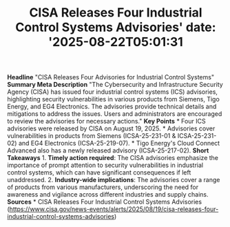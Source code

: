 ﻿---
title: "CISA Releases Four Industrial Control Systems Advisories'
date: '2025-08-22T05:01:31"
category: "Markets"
summary: ""
slug: "cisa releases four industrial control systems advisories"
source_urls:
  - "https://www.cisa.gov/news-events/alerts/2025/08/19/cisa-releases-four-industrial-control-systems-advisories"
seo:
  title: "CISA Releases Four Industrial Control Systems Advisories | Hash n Hedge'
  description: '"
  keywords: ["news", "markets", "brief"]
---
**Headline** "CISA Releases Four Advisories for Industrial Control Systems"  **Summary Meta Description** "The Cybersecurity and Infrastructure Security Agency (CISA) has issued four industrial control systems (ICS) advisories, highlighting security vulnerabilities in various products from Siemens, Tigo Energy, and EG4 Electronics. The advisories provide technical details and mitigations to address the issues. Users and administrators are encouraged to review the advisories for necessary actions."  **Key Points**  * Four ICS advisories were released by CISA on August 19, 2025. * Advisories cover vulnerabilities in products from Siemens (ICSA-25-231-01 & ICSA-25-231-02) and EG4 Electronics (ICSA-25-219-07). * Tigo Energy's Cloud Connect Advanced also has a newly released advisory (ICSA-25-217-02).  **Short Takeaways**  1. **Timely action required**: The CISA advisories emphasize the importance of prompt attention to security vulnerabilities in industrial control systems, which can have significant consequences if left unaddressed. 2. **Industry-wide implications**: The advisories cover a range of products from various manufacturers, underscoring the need for awareness and vigilance across different industries and supply chains.  **Sources** * CISA Releases Four Industrial Control Systems Advisories (https://www.cisa.gov/news-events/alerts/2025/08/19/cisa-releases-four-industrial-control-systems-advisories) 
